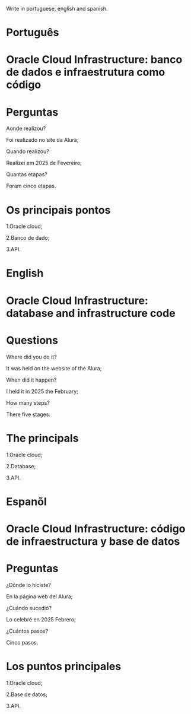 Write in portuguese, english and spanish.

# Português 

# Oracle Cloud Infrastructure: banco de dados e infraestrutura como código


# Perguntas

Aonde realizou?

Foi realizado no site da Alura;

Quando realizou? 

Realizei em 2025 de Fevereiro;

Quantas etapas?

Foram cinco etapas.

# Os principais pontos

1.Oracle cloud;

2.Banco de dado;

3.API.


# English


# Oracle Cloud Infrastructure: database and infrastructure  code

# Questions

Where did you do it?

It was held on the website of the Alura;

When did it happen?

I held it in 2025 the February;

How many steps?

There five stages.

# The principals

1.Oracle cloud;

2.Database;

3.API.


# Espanõl

#  Oracle Cloud Infrastructure: código de infraestructura y base de datos

# Preguntas

¿Dónde lo hiciste?

En la página web del Alura;

¿Cuándo sucedió?

Lo celebré en 2025 Febrero;

¿Cuántos pasos?

Cinco  pasos.

# Los puntos principales

1.Oracle cloud;

2.Base de datos;

3.API.
